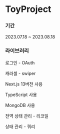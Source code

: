 # ToyProject

### 기간

2023.07.18 ~ 2023.08.18

### 라이브러리

로그인 - OAuth

캐러셀 - swiper

Next.js 13버전 사용

TypeScript 사용

MongoDB 사용

전역 상태 관리 - 리코일

상태 관리 - 쿼리
